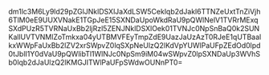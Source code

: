 dm1lc3M6Ly9ld29pZGlJNklDSXlJaXdLSW5Ceklqb2dJakl6TTNZeUxtTnZiVjh6TlM0eE9UUXVNakE1TGpJeE15SXNDaUpoWkdRaU9pQWlNelV1TVRrMExqSXdPUzR5TVRNaUxBb2ljRzl5ZENJNklDSXlOek01TVNJc0NpSnBaQ0k2SUNKallUVTVNMlZoTmkxa04yUTBMVFEyTmpZdE9UazJaUzAzT0RJeE1qUTBaalkxWWpFaUxBb2lZV2xrSWpvZ0lqSXpNeUlzQ2lKdVpYUWlPaUFpZEdOd0lpd0tJblI1Y0dVaU9pQWlibTl1WlNJc0NpSm9iM04wSWpvZ0lpSXNDaUp3WVhSb0lqb2dJaUlzQ2lKMGJITWlPaUFpSWdwOUNnPT0=

